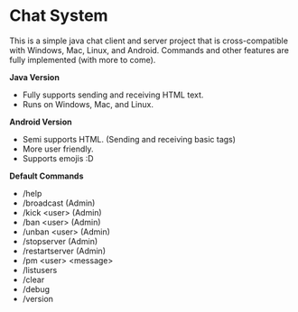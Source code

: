 # Chat System
This is a simple java chat client and server project that is cross-compatible with Windows, Mac, Linux, and Android.
Commands and other features are fully implemented (with more to come).

<b>Java Version</b>
- Fully supports sending and receiving HTML text.
- Runs on Windows, Mac, and Linux.

<b>Android Version</b>
- Semi supports HTML. (Sending and receiving basic tags)
- More user friendly.
- Supports emojis :D

<b>Default Commands</b>
- /help
- /broadcast <message>    (Admin)
- /kick &lt;user&gt;    (Admin)
- /ban &lt;user&gt;    (Admin)
- /unban &lt;user&gt;    (Admin)
- /stopserver    (Admin)
- /restartserver    (Admin)
- /pm &lt;user&gt; &lt;message&gt;
- /listusers
- /clear
- /debug
- /version
